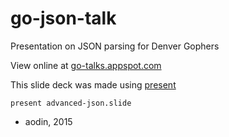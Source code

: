 # go-json-talk
Presentation on JSON parsing for Denver Gophers

View online at [go-talks.appspot.com](https://go-talks.appspot.com/github.com/aodin/go-json-talk/advanced-json.slide)

This slide deck was made using [present](https://godoc.org/golang.org/x/tools/present)

    present advanced-json.slide

- aodin, 2015
